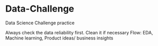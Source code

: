 # Data-Challenge
Data Science Challenge practice

Always check the data reliability first. Clean it if necessary
Flow: EDA, Machine learning, Product ideas/ business insights
